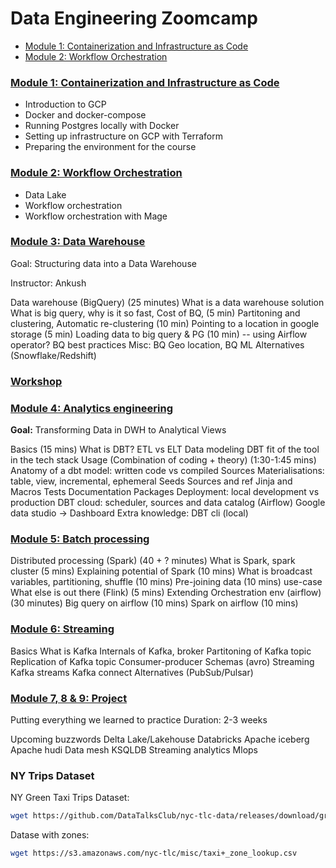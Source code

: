 # Data Engineering Zoomcamp

- [Module 1: Containerization and Infrastructure as Code](#module-1-containerization-and-infrastructure-as-code)
- [Module 2: Workflow Orchestration](#module-2-workflow-orchestration)

### [Module 1: Containerization and Infrastructure as Code](m1_docker-terraform/)

- Introduction to GCP
- Docker and docker-compose
- Running Postgres locally with Docker
- Setting up infrastructure on GCP with Terraform
- Preparing the environment for the course

### [Module 2: Workflow Orchestration](m2_workflow_orchestration/)

- Data Lake
- Workflow orchestration
- Workflow orchestration with Mage

### [Module 3: Data Warehouse](m3_data_warehouse/)

Goal: Structuring data into a Data Warehouse

Instructor: Ankush

Data warehouse (BigQuery) (25 minutes) What is a data warehouse solution What is big query, why is it so fast, Cost of BQ, (5 min) Partitoning and clustering, Automatic re-clustering (10 min) Pointing to a location in google storage (5 min) Loading data to big query & PG (10 min) -- using Airflow operator? BQ best practices Misc: BQ Geo location, BQ ML Alternatives (Snowflake/Redshift)

### [Workshop](w1_data_ingestion/)

### [Module 4: Analytics engineering](m4_analytic_engineering/)

**Goal:** Transforming Data in DWH to Analytical Views

Basics (15 mins) What is DBT? ETL vs ELT Data modeling DBT fit of the tool in the tech stack Usage (Combination of coding + theory) (1:30-1:45 mins) Anatomy of a dbt model: written code vs compiled Sources Materialisations: table, view, incremental, ephemeral Seeds Sources and ref Jinja and Macros Tests Documentation Packages Deployment: local development vs production DBT cloud: scheduler, sources and data catalog (Airflow) Google data studio -> Dashboard Extra knowledge: DBT cli (local)

### [Module 5: Batch processing](/)

Distributed processing (Spark) (40 + ? minutes) What is Spark, spark cluster (5 mins) Explaining potential of Spark (10 mins) What is broadcast variables, partitioning, shuffle (10 mins) Pre-joining data (10 mins) use-case What else is out there (Flink) (5 mins) Extending Orchestration env (airflow) (30 minutes) Big query on airflow (10 mins) Spark on airflow (10 mins)

### [Module 6: Streaming](/)

Basics What is Kafka Internals of Kafka, broker Partitoning of Kafka topic Replication of Kafka topic Consumer-producer Schemas (avro) Streaming Kafka streams Kafka connect Alternatives (PubSub/Pulsar)

### [Module 7, 8 & 9: Project](/)

Putting everything we learned to practice Duration: 2-3 weeks

Upcoming buzzwords Delta Lake/Lakehouse Databricks Apache iceberg Apache hudi Data mesh KSQLDB Streaming analytics Mlops

### NY Trips Dataset

NY Green Taxi Trips Dataset:

```bash
wget https://github.com/DataTalksClub/nyc-tlc-data/releases/download/green/green_tripdata_2019-09.csv.gz)
```

Datase with zones:

```bash
wget https://s3.amazonaws.com/nyc-tlc/misc/taxi+_zone_lookup.csv
```
